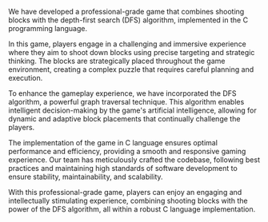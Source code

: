 We have developed a professional-grade game that combines shooting blocks with the depth-first search (DFS) algorithm, implemented in the C programming language.

In this game, players engage in a challenging and immersive experience where they aim to shoot down blocks using precise targeting and strategic thinking. The blocks are strategically placed throughout the game environment, creating a complex puzzle that requires careful planning and execution.

To enhance the gameplay experience, we have incorporated the DFS algorithm, a powerful graph traversal technique. This algorithm enables intelligent decision-making by the game's artificial intelligence, allowing for dynamic and adaptive block placements that continually challenge the players.

The implementation of the game in C language ensures optimal performance and efficiency, providing a smooth and responsive gaming experience. Our team has meticulously crafted the codebase, following best practices and maintaining high standards of software development to ensure stability, maintainability, and scalability.

With this professional-grade game, players can enjoy an engaging and intellectually stimulating experience, combining shooting blocks with the power of the DFS algorithm, all within a robust C language implementation.
